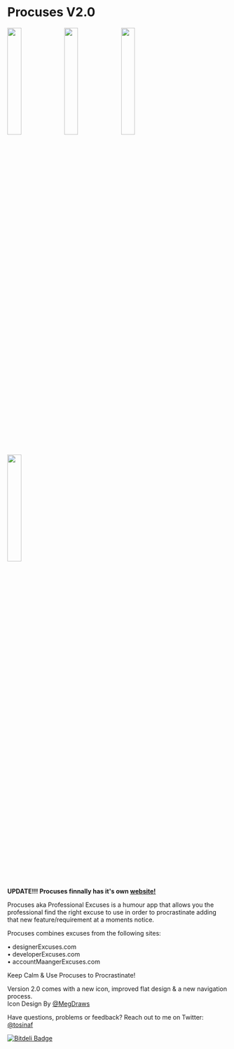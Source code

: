 Procuses V2.0
======

<img src="https://raw.github.com/TosinAF/Procuses/master/Screenshots/HomeView.png" height="25%" width="25%" />
<img src="https://raw.github.com/TosinAF/Procuses/master/Screenshots/AccountManagerView.png" height="25%" width="25%" />
<img src="https://raw.github.com/TosinAF/Procuses/master/Screenshots/DeveloperView.png" height="25%" width="25%" />
<img src="https://raw.github.com/TosinAF/Procuses/master/Screenshots/DesignerView.png" height="25%" width="25%" />

<b>UPDATE!!! Procuses finnally has it's own [website!](http://tosinaf.github.io/Procuses)</b>

Procuses aka Professional Excuses is a humour app that allows you the professional find the right excuse to use in order to procrastinate adding that new feature/requirement at a moments notice. 

Procuses combines excuses from the following sites: 

• designerExcuses.com<br/>
• developerExcuses.com<br/>
• accountMaangerExcuses.com<br/>

Keep Calm & Use Procuses to Procrastinate!<br/>

Version 2.0 comes with a new icon, improved flat design & a new navigation process.<br/>
Icon Design By [@MegDraws](https://twitter.com/MegDraws)

Have questions, problems or feedback? Reach out to me on Twitter: [@tosinaf](https://twitter.com/tosinaf)

[![Bitdeli Badge](https://d2weczhvl823v0.cloudfront.net/TosinAF/procuses/trend.png)](https://bitdeli.com/free "Bitdeli Badge")

